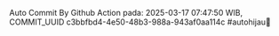 Auto Commit By Github Action pada: 2025-03-17 07:47:50 WIB, COMMIT_UUID c3bbfbd4-4e50-48b3-988a-943af0aa114c #autohijau🗿
